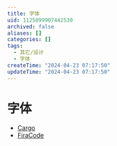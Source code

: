 ```yaml
---
title: 字体
uid: 1125899907442530
archived: false
aliases: []
categories: []
tags:
  - 其它/设计
  - 字体
createTime: "2024-04-23 07:17:50"
updateTime: "2024-04-23 07:17:50"
---
```


# 字体

- [Cargo](https://cargo.site/)
- [FiraCode](https://github.com/tonsky/FiraCode)
